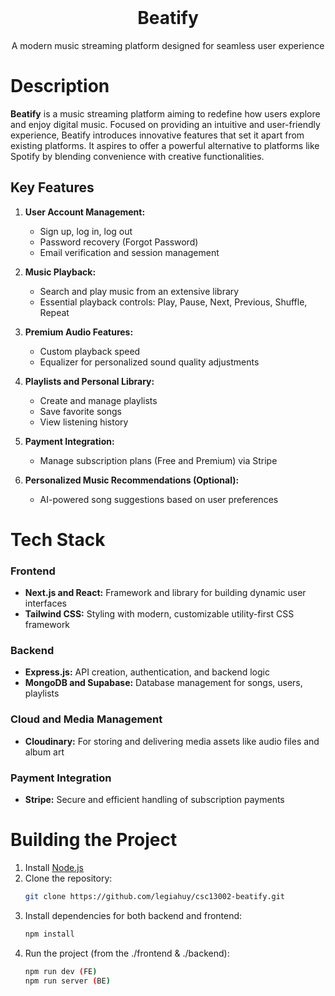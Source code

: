 <!-- title: BEATIFY -->
<br />
<div align="center">
  <h1 align="center">Beatify</h1>
  <p align="center">
    A modern music streaming platform designed for seamless user experience
  </p>
</div>

# Description

**Beatify** is a music streaming platform aiming to redefine how users explore and enjoy digital music. Focused on providing an intuitive and user-friendly experience, Beatify introduces innovative features that set it apart from existing platforms. It aspires to offer a powerful alternative to platforms like Spotify by blending convenience with creative functionalities.

## Key Features

1. **User Account Management:**
   - Sign up, log in, log out
   - Password recovery (Forgot Password)
   - Email verification and session management

2. **Music Playback:**
   - Search and play music from an extensive library
   - Essential playback controls: Play, Pause, Next, Previous, Shuffle, Repeat

3. **Premium Audio Features:**
   - Custom playback speed
   - Equalizer for personalized sound quality adjustments

4. **Playlists and Personal Library:**
   - Create and manage playlists
   - Save favorite songs
   - View listening history

5. **Payment Integration:**
   - Manage subscription plans (Free and Premium) via Stripe

6. **Personalized Music Recommendations (Optional):**
   - AI-powered song suggestions based on user preferences

# Tech Stack

### Frontend
- **Next.js and React:** Framework and library for building dynamic user interfaces
- **Tailwind CSS:** Styling with modern, customizable utility-first CSS framework

### Backend
- **Express.js:** API creation, authentication, and backend logic
- **MongoDB and Supabase:** Database management for songs, users, playlists

### Cloud and Media Management
- **Cloudinary:** For storing and delivering media assets like audio files and album art

### Payment Integration
- **Stripe:** Secure and efficient handling of subscription payments


# Building the Project

1. Install [Node.js](https://nodejs.org/en/)
2. Clone the repository:
   ```sh
   git clone https://github.com/legiahuy/csc13002-beatify.git
   ```
3. Install dependencies for both backend and frontend:
   ```sh
   npm install
   ```
5. Run the project (from the ./frontend & ./backend):
   ```sh
   npm run dev (FE)
   npm run server (BE)
   ```
